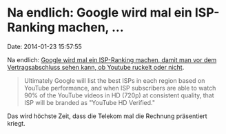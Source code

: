 Na endlich: Google wird mal ein ISP-Ranking machen, \...
========================================================

Date: 2014-01-23 15:57:55

Na endlich: [Google wird mal ein ISP-Ranking machen, damit man vor dem
Vertragsabschluss sehen kann, ob Youtube ruckelt oder
nicht](https://secure.dslreports.com/shownews/Google-Starts-Ranking-ISPs-Based-on-YouTube-Performance-127440).

> Ultimately Google will list the best ISPs in each region based on
> YouTube performance, and when ISP subscribers are able to watch 90% of
> the YouTube videos in HD (720p) at consistent quality, that ISP will
> be branded as \"YouTube HD Verified.\"

Das wird höchste Zeit, dass die Telekom mal die Rechnung präsentiert
kriegt.
